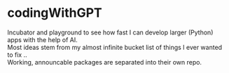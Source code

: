 # codingWithGPT
Incubator and playground to see how fast I can develop larger (Python) apps with the help of AI.  
Most ideas stem from my almost infinite bucket list of things I ever wanted to fix ..  
Working, announcable packages are separated into their own repo.
